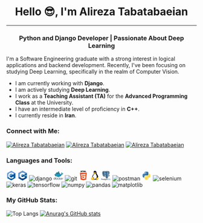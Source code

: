 

<h1 align="center">Hello 😎, I'm Alireza Tabatabaeian</h1>
<hr>
<h3 align="center">Python and Django Developer | Passionate About Deep Learning</h3>
<p>I'm a Software Engineering graduate with a strong interest in logical applications and backend development. Recently, I've been focusing on studying Deep Learning, specifically in the realm of Computer Vision.</p>

- I am currently working with **Django**.
- I am actively studying **Deep Learning**.
- I work as a **Teaching Assistant (TA)** for the **Advanced Programming Class** at the University.
- I have an intermediate level of proficiency in **C++**.
- I currently reside in **Iran**.

<h3 align="left">Connect with Me:</h3>
<p align="left">
  <a href="https://www.linkedin.com/in/alireza-tabatabaeian-2b5235132/" target="blank"><img align="center" src="https://raw.githubusercontent.com/rahuldkjain/github-profile-readme-generator/master/src/images/icons/Social/linked-in-alt.svg" alt="Alireza Tabatabaeian" height="25" width="35" /></a>
  <a href="https://instagram.com/artasoft_110" target="blank"><img align="center" src="https://raw.githubusercontent.com/rahuldkjain/github-profile-readme-generator/master/src/images/icons/Social/instagram.svg" alt="Alireza Tabatabaeian" height="25" width="35" /></a>
  <a href="https://www.telegram.me/artasoft_110" target="blank"><img align="center" src="https://seeklogo.com/images/T/telegram-logo-AD3D08A014-seeklogo.com.png" alt="Alireza Tabatabaeian" height="25" width="25" /></a>
</p>

<h3 align="left">Languages and Tools:</h3>
<p align="left">
  <img src="https://raw.githubusercontent.com/devicons/devicon/master/icons/c/c-original.svg" title="C Programming Language" alt="c" width="26" height="26"/>
  <img src="https://raw.githubusercontent.com/devicons/devicon/master/icons/cplusplus/cplusplus-original.svg" title="C++ Programming Language" alt="cplusplus" width="26" height="26"/>
  <img src="https://user-images.githubusercontent.com/29748439/177030588-a1916efd-384b-439a-9b30-24dd24dd48b6.png" title="Django" alt="django" width="40" height="26"/> 
  <img src="https://raw.githubusercontent.com/devicons/devicon/master/icons/docker/docker-original-wordmark.svg" title="Docker" alt="docker" width="26" height="26"/>
  <img src="https://www.vectorlogo.zone/logos/git-scm/git-scm-icon.svg" title="Git" alt="git" width="26" height="26"/>
  <img src="https://raw.githubusercontent.com/devicons/devicon/master/icons/html5/html5-original-wordmark.svg" title="HTML5" alt="html5" width="26" height="26"/>
  <img src="https://raw.githubusercontent.com/devicons/devicon/master/icons/linux/linux-original.svg" title="Linux" alt="linux" width="26" height="26"/>
  <img src="https://raw.githubusercontent.com/devicons/devicon/master/icons/postgresql/postgresql-original-wordmark.svg" title="PostgreSQL" alt="postgresql" width="26" height="26"/>
  <img src="https://www.vectorlogo.zone/logos/getpostman/getpostman-icon.svg" title="Postman" alt="postman" width="26" height="26"/>
  <img src="https://raw.githubusercontent.com/devicons/devicon/master/icons/python/python-original.svg" title="Python" alt="python" width="26" height="26"/>
  <img src="https://raw.githubusercontent.com/detain/svg-logos/780f25886640cef088af994181646db2f6b1a3f8/svg/selenium-logo.svg" title="Selenium" alt="selenium" width="26" height="26"/>
  <img src="https://seeklogo.com/images/K/keras-logo-6B06C2FC2D-seeklogo.com.png" title="Keras" alt="keras" width="26" height="26"/>
  <img src="https://seeklogo.com/images/T/tensorflow-logo-02FCED4F98-seeklogo.com.png" title="TensorFlow" alt="tensorflow" width="26" height="26"/>
  <img src="https://seeklogo.com/images/N/numpy-logo-479C24EC79-seeklogo.com.png" title="NumPy" alt="numpy" width="26" height="26"/>
  <img src="https://seeklogo.com/images/P/pandas-logo-776F6D45BB-seeklogo.com.png" title="Pandas" alt="pandas" width="26" height="26"/>
  <img src="https://seeklogo.com/images/M/matplotlib-logo-7676870AC0-seeklogo.com.png" title="matplotlib" alt="matplotlib" width="26" height="26"/>
</p>

<h3 align="left">My GitHub Stats:</h3>

![Top Langs](https://github-readme-stats.vercel.app/api/top-langs/?username=ArtA110)
[![Anurag's GitHub stats](https://github-readme-stats.vercel.app/api?username=ArtA110)](https://github.com/anuraghazra/github-readme-stats)

